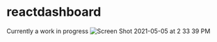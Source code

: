# reactdashboard

Currently a work in progress
![Screen Shot 2021-05-05 at 2 33 39 PM](https://user-images.githubusercontent.com/80994897/117191843-0766ed00-adaf-11eb-877c-33cdd2e340b6.png)
